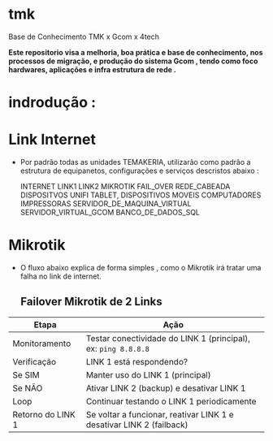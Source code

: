 # tmk
Base de Conhecimento TMK x Gcom x 4tech

  **Este repositorio visa a melhoria, boa prática e base de conhecimento, nos processos de migração, e produção do sistema Gcom , tendo como foco hardwares, aplicações e infra estrutura de rede .**

# indrodução :

# Link Internet
- Por padrão todas as unidades TEMAKERIA, utilizarão como padrão a estrutura de equipanetos, configurações e serviços descristos abaixo :

  INTERNET
    LINK1
    LINK2
        MIKROTIK
            FAIL_OVER
            REDE_CABEADA
                DISPOSITVOS
                    UNIFI
                        TABLET, DISPOSITIVOS MOVEIS
                    COMPUTADORES
                    IMPRESSORAS
                    SERVIDOR_DE_MAQUINA_VIRTUAL
                        SERVIDOR_VIRTUAL_GCOM
                            BANCO_DE_DADOS_SQL


# Mikrotik

 
 - O fluxo abaixo explica de forma simples , como o Mikrotik irá tratar uma falha no link de internet.
   ## Failover Mikrotik de 2 Links ##

| Etapa               | Ação                                                                 |
|---------------------|----------------------------------------------------------------------|
| Monitoramento       | Testar conectividade do LINK 1 (principal), ex: `ping 8.8.8.8`       |
| Verificação         | LINK 1 está respondendo?                                              |
| Se SIM              | Manter uso do LINK 1 (principal)                                     |
| Se NÃO              | Ativar LINK 2 (backup) e desativar LINK 1                            |
| Loop                | Continuar testando o LINK 1 periodicamente                           |
| Retorno do LINK 1   | Se voltar a funcionar, reativar LINK 1 e desativar LINK 2 (failback) |


 
